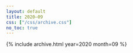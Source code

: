 ```yaml
---
layout: default
title: 2020–09
css: ["/css/archive.css"]
no_toc: true
---
```


{% include archive.html year=2020 month=09 %}
